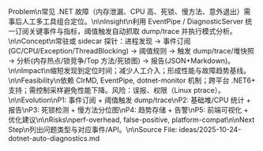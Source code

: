 Problem\n常见 .NET 故障（内存泄漏、CPU 高、死锁、慢方法、意外退出）需事后人工多工具组合定位。\n\nInsight\n利用 EventPipe / DiagnosticServer 统一订阅关键事件与指标，阈值触发自动抓取 dump/trace 并执行模式分析。\n\nConcept\n常驻或 sidecar 探针：进程发现 → 事件订阅(GC/CPU/Exception/ThreadBlocking) → 阈值规则 → 触发 dump/trace/堆快照 → 分析(内存热点/锁竞争/Top 方法/死锁图) → 报告(JSON+Markdown)。\n\nImpact\n缩短发现到定位时间；减少人工介入；形成性能与故障趋势基线。\n\nFeasibility\n依赖 ClrMD, EventPipe, dotnet-monitor 机制；跨平台 .NET6+ 支持；需控制采样避免性能下降。风险：误报、权限（Linux ptrace）。\n\nEvolution\nP1: 事件订阅 + 阈值触发 dump/trace\nP2: 基础堆/CPU 统计 + 报告\nP3: 死锁检测 + 慢方法分位图\nP4: 趋势存储 + 告警\nP5: 前端可视化 + 优化建议\n\nRisks\nperf-overhead, false-positive, platform-compat\n\nNext Step\n列出问题类型与对应事件/API。\n\nSource File: ideas/2025-10-24-dotnet-auto-diagnostics.md
